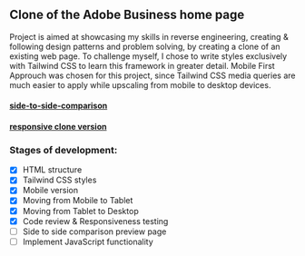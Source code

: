 ## Clone of the Adobe Business home page
Project is aimed at showcasing my skills in reverse engineering, creating & following design patterns and problem solving, by creating a clone of an existing web page. 
To challenge myself, I chose to write styles exclusively with Tailwind CSS to learn this framework in greater detail.
Mobile First Approuch was chosen for this project, since Tailwind CSS media queries are much easier to apply while upscaling from mobile to desktop devices.
#### [side-to-side-comparison](https://vladnomad.github.io/adobe-business-clone/comparison.html)
#### [responsive clone version](https://vladnomad.github.io/adobe-business-clone/index.html)
### Stages of development:
- [x] HTML structure
- [x] Tailwind CSS styles
- [x] Mobile version
- [x] Moving from Mobile to Tablet
- [x] Moving from Tablet to Desktop
- [x] Code review & Responsiveness testing
- [ ] Side to side comparison preview page 
- [ ] Implement JavaScript functionality